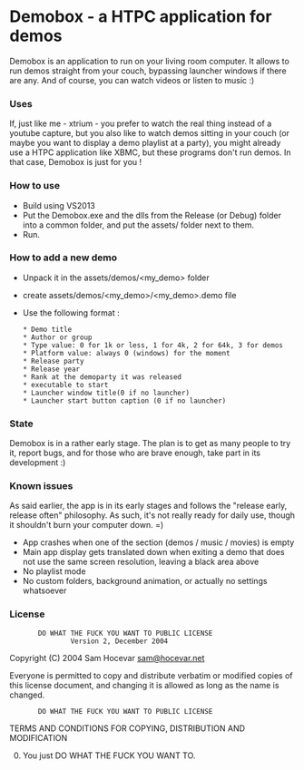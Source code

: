 # Demobox - a HTPC application for demos

Demobox is an application to run on your living room computer. It allows to run demos straight from your couch, bypassing launcher windows if there are any. And of course, you can watch videos or listen to music :)

### Uses
If, just like me - xtrium - you prefer to watch the real thing instead of a youtube capture, but you also like to watch demos sitting in your couch (or maybe you want to display a demo playlist at a party), you might already use a HTPC application like XBMC, but these programs don't run demos. In that case, Demobox is just for you !

### How to use
* Build using VS2013
* Put the Demobox.exe and the dlls from the Release (or Debug) folder into a common folder, and put the assets/ folder next to them.
* Run.

### How to add a new demo
* Unpack it in the assets/demos/<my_demo> folder
* create assets/demos/<my_demo>/<my_demo>.demo file
* Use the following format :

      * Demo title
      * Author or group
      * Type value: 0 for 1k or less, 1 for 4k, 2 for 64k, 3 for demos
      * Platform value: always 0 (windows) for the moment
      * Release party
      * Release year
      * Rank at the demoparty it was released
      * executable to start
      * Launcher window title(0 if no launcher)
      * Launcher start button caption (0 if no launcher)

### State
Demobox is in a rather early stage. The plan is to get as many people to try it, report bugs, and for those who are brave enough, take part in its development :)

### Known issues
As said earlier, the app is in its early stages and follows the "release early, release often" philosophy. As such, it's not really ready for daily use, though it shouldn't burn your computer down. =)

 * App crashes when one of the section (demos / music / movies) is empty
 * Main app display gets translated down when exiting a demo that does not use the same screen resolution, leaving a black area above
 * No playlist mode
 * No custom folders, background animation, or actually no settings whatsoever

### License

           DO WHAT THE FUCK YOU WANT TO PUBLIC LICENSE
                   Version 2, December 2004
 
Copyright (C) 2004 Sam Hocevar <sam@hocevar.net>
 
Everyone is permitted to copy and distribute verbatim or modified
copies of this license document, and changing it is allowed as long
as the name is changed.
 
           DO WHAT THE FUCK YOU WANT TO PUBLIC LICENSE
  TERMS AND CONDITIONS FOR COPYING, DISTRIBUTION AND MODIFICATION
 
 0. You just DO WHAT THE FUCK YOU WANT TO.
